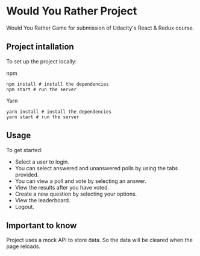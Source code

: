 # Would You Rather Project

Would You Rather Game for submission of Udacity's React & Redux course.

## Project intallation

To set up the project locally:

npm

```
npm install # install the dependencies
npm start # run the server
```

Yarn

```
yarn install # install the dependencies
yarn start # run the server

```

## Usage

To get started:

- Select a user to login.
- You can select answered and unanswered polls by using the tabs provided.
- You can view a poll and vote by selecting an answer.
- View the results after you have voted.
- Create a new question by selecting your options.
- View the leaderboard.
- Logout.

## Important to know

Project uses a mock API to store data. So the data will be cleared when the page reloads.
